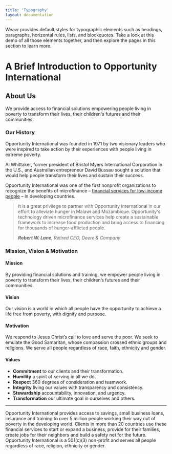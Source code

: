 ```yaml
---
title: 'Typography'
layout: documentation
---
```


Weavr provides default styles for typographic elements such as headings, paragraphs, horizontal rules, lists, and blockquotes. Take a look at this demo of all those elements together, and then explore the pages in this section to learn more.

<div class="demo">
  <div class="contained-9 centered body-copy">
    <h1 class="align-center"><span class="superheading">A Brief Introduction to </span>Opportunity International</h1>
    <h2>About Us</h2>
    <p class="large">
      We provide access to financial solutions empowering people living in poverty to transform their lives, their children's futures and their communities.
    </p>
    <h3>Our History</h3>
    <p>Opportunity International was founded in 1971 by two visionary leaders who were inspired to take action by their experiences with people living in extreme poverty.</p>
    <p>Al Whittaker, former president of Bristol Myers International Corporation in the U.S., and Australian entrepreneur David Bussau sought a solution that would help people transform their lives and sustain their success.</p>
    <p>Opportunity International was one of the first nonprofit organizations to recognize the benefits of microfinance &ndash; <a href="">financial services for low-income people</a> &ndash; in developing countries.</p>
    <blockquote>
      <p>
        It is a great privilege to partner with Opportunity International in our effort to alleviate hunger in Malawi and Mozambique. Opportunity's technology driven microfinance services help create a sustainable framework to increase food production and bring access to financing for thousands of hunger-afflicted people.
      </p>
      <cite><strong>Robert W. Lane</strong>, Retired CEO, Deere &amp; Company</cite>
    </blockquote>
    <h3>Mission, Vision &amp; Motivation</h3>
    <h4>Mission</h4>
    <p>
      By providing financial solutions and training, we empower people living in poverty to transform their lives, their children’s futures and their communities.
    </p>
    <h4>Vision</h4>
    <p>
      Our vision is a world in which all people have the opportunity to achieve a life free from poverty, with dignity and purpose.
    </p>
    <h4>Motivation</h4>
    <p>
      We respond to Jesus Christ’s call to love and serve the poor. We seek to emulate the Good Samaritan, whose compassion crossed ethnic groups and religions. We serve all people regardless of race, faith, ethnicity and gender.
    </p>
    <h4>Values</h4>
    <ul>
      <li><strong>Commitment</strong> to our clients and their transformation.</li>
      <li><strong>Humility</strong> a spirit of serving in all we do.</li>
      <li><strong>Respect</strong> 360 degrees of consideration and teamwork.</li>
      <li><strong>Integrity</strong> living our values with transparency and consistency.</li>
      <li><strong>Stewardship</strong> accountability, innovation, and urgency.</li>
      <li><strong>Transformation</strong> our ultimate goal in ourselves and others.</li>
    </ul>
    <hr>
    <p class="small">
      Opportunity International provides access to savings, small business loans, insurance and training to over 5 million people working their way out of poverty in the developing world. Clients in more than 20 countries use these financial services to start or expand a business, provide for their families, create jobs for their neighbors and build a safety net for the future. Opportunity International is a 501(c)(3) non-profit and serves all people regardless of race, religion, ethnicity or gender.
    </p>
  </div>
</div>
